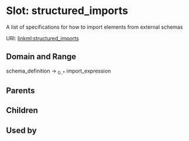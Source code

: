 
# Slot: structured_imports


A list of specifications for how to import elements from external schemas

URI: [linkml:structured_imports](https://w3id.org/linkml/structured_imports)


## Domain and Range

schema_definition &#8594;  <sub>0..\*</sub> import_expression

## Parents


## Children


## Used by

